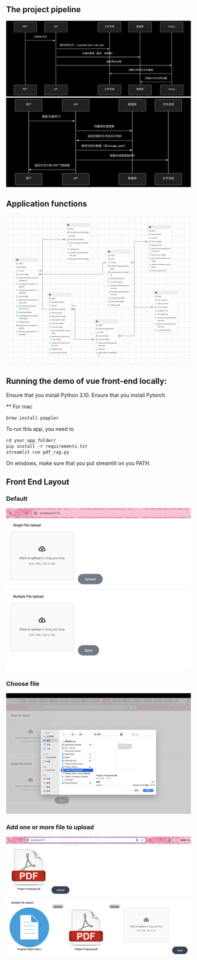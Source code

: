 ## The project pipeline
![Upload Pipeline](文件上传.png)
![search Pipeline](检索阶段.png)

## Application functions
![search Pipeline](ERD.png)

## Running the demo of vue front-end locally:
Ensure that you install Python 3.10. 
Ensure that you install Pytorch.

** For mac
```
brew install poppler
```

To run this app, you need to
```
cd your_app_folder/
pip install -r requirements.txt
streamlit run pdf_rag.py
```
On windows, make sure that you put streamlit on you PATH.

<a href="https://ibb.co/p69RPHVT" target="_blank"></a>

## Front End Layout
### Default
![Front End Demo](Front_End_Demo1.png)
### Choose file
![Front End Demo](Front_End_Demo2.png)
### Add one or more file to upload
![Front End Demo](Front_End_Demo3.png)
